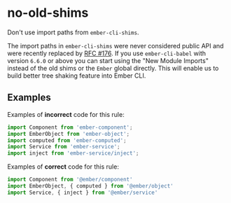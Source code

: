 # no-old-shims

Don't use import paths from `ember-cli-shims`.

The import paths in `ember-cli-shims` were never considered public API and
were recently replaced by [RFC #176](https://github.com/emberjs/rfcs/pull/176).
If you use `ember-cli-babel` with version `6.6.0` or above you can start using
the "New Module Imports" instead of the old shims or the `Ember` global directly.
This will enable us to build better tree shaking feature into Ember CLI.

## Examples

Examples of **incorrect** code for this rule:

```js
import Component from 'ember-component';
import EmberObject from 'ember-object';
import computed from 'ember-computed';
import Service from 'ember-service';
import inject from 'ember-service/inject';
```

Examples of **correct** code for this rule:

```javascript
import Component from '@ember/component'
import EmberObject, { computed } from '@ember/object'
import Service, { inject } from '@ember/service'
```
